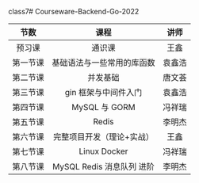 class7# Courseware-Backend-Go-2022

|  节数  |            课程            |  讲师  |
|:----:|:------------------------:|:----:|
| 预习课  |           通识课            |  王鑫  |
| 第一节课 |      基础语法与一些常用的库函数       | 袁鑫浩  |
| 第二节课 |           并发基础           | 唐文荟  |
| 第三节课 |       gin 框架与中间件入门       | 袁鑫浩  |
| 第四节课 |       MySQL 与 GORM       | 冯祥瑞  |
| 第五节课 |        Redis             | 李明杰 |
| 第六节课 |      完整项目开发（理论+实战）       |  王鑫  |
| 第七节课 |       Linux Docker       | 冯祥瑞 |
| 第八节课 |   MySQL Redis 消息队列 进阶    | 李明杰 |
